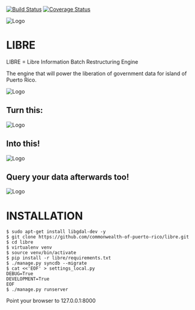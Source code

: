 [![Build Status](https://travis-ci.org/commonwealth-of-puerto-rico/libre.png?branch=development)](https://travis-ci.org/commonwealth-of-puerto-rico/libre)
[![Coverage Status](https://coveralls.io/repos/commonwealth-of-puerto-rico/libre/badge.png?branch=development)](https://coveralls.io/r/commonwealth-of-puerto-rico/libre?branch=development)

![Logo](https://raw.github.com/commonwealth-of-puerto-rico/libre/master/libre/docs/_static/libre_logo.png)


LIBRE
=====

LIBRE = Libre Information Batch Restructuring Engine


The engine that will power the liberation of government data for island of Puerto Rico.


![Logo](https://raw.github.com/commonwealth-of-puerto-rico/libre/master/libre/docs/_static/main_diagram.png)

Turn this:
----------

![Logo](https://raw.github.com/commonwealth-of-puerto-rico/libre/master/libre/docs/_static/before.png)

Into this!
----------

![Logo](https://raw.github.com/commonwealth-of-puerto-rico/libre/master/libre/docs/_static/after.png)

Query your data afterwards too!
-------------------------------

![Logo](https://raw.github.com/commonwealth-of-puerto-rico/libre/master/libre/docs/_static/math_query.png)

INSTALLATION
============

    $ sudo apt-get install libgdal-dev -y
    $ git clone https://github.com/commonwealth-of-puerto-rico/libre.git
    $ cd libre
    $ virtualenv venv
    $ source venv/bin/activate
    $ pip install -r libre/requirements.txt
    $ ./manage.py syncdb --migrate
    $ cat <<'EOF' > settings_local.py
    DEBUG=True
    DEVELOPMENT=True
    EOF
    $ ./manage.py runserver

Point your browser to 127.0.0.1:8000
